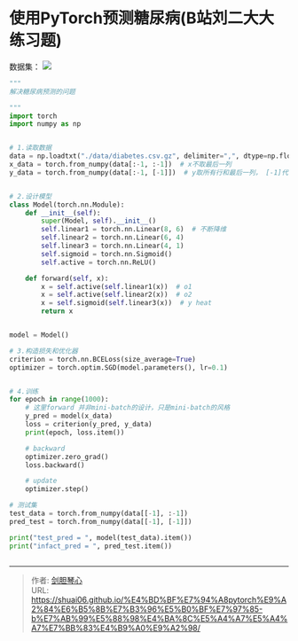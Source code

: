 # 使用PyTorch预测糖尿病(B站刘二大大练习题)

<script type="text/javascript" src="/js/src/bai.js"></script>


数据集：
![](http://image.geoer.cn/20220814205751.png)



```python
"""
解决糖尿病预测的问题

"""
import torch
import numpy as np


# 1.读取数据
data = np.loadtxt("./data/diabetes.csv.gz", delimiter=",", dtype=np.float32)
x_data = torch.from_numpy(data[:-1, :-1])  # x不取最后一列
y_data = torch.from_numpy(data[:-1, [-1]])  # y取所有行和最后一列， [-1]代表是矩阵


# 2.设计模型
class Model(torch.nn.Module):
    def __init__(self):
        super(Model, self).__init__()
        self.linear1 = torch.nn.Linear(8, 6)  # 不断降维
        self.linear2 = torch.nn.Linear(6, 4)
        self.linear3 = torch.nn.Linear(4, 1)
        self.sigmoid = torch.nn.Sigmoid()
        self.active = torch.nn.ReLU()

    def forward(self, x):
        x = self.active(self.linear1(x))  # o1
        x = self.active(self.linear2(x))  # o2
        x = self.sigmoid(self.linear3(x))  # y heat
        return x


model = Model()

# 3.构造损失和优化器
criterion = torch.nn.BCELoss(size_average=True)
optimizer = torch.optim.SGD(model.parameters(), lr=0.1)


# 4.训练
for epoch in range(1000):
    # 这里forward 并非mini-batch的设计，只是mini-batch的风格
    y_pred = model(x_data)
    loss = criterion(y_pred, y_data)
    print(epoch, loss.item())

    # backward
    optimizer.zero_grad()
    loss.backward()

    # update
    optimizer.step()

# 测试集
test_data = torch.from_numpy(data[[-1], :-1])
pred_test = torch.from_numpy(data[[-1], [-1]])

print("test_pred = ", model(test_data).item())
print("infact_pred = ", pred_test.item())



```

---

> 作者: [剑胆琴心](http://shuai06.github.io)  
> URL: https://shuai06.github.io/%E4%BD%BF%E7%94%A8pytorch%E9%A2%84%E6%B5%8B%E7%B3%96%E5%B0%BF%E7%97%85-b%E7%AB%99%E5%88%98%E4%BA%8C%E5%A4%A7%E5%A4%A7%E7%BB%83%E4%B9%A0%E9%A2%98/  

